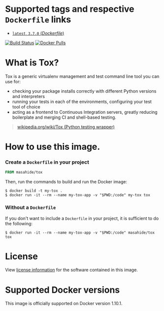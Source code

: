 # Supported tags and respective `Dockerfile` links

-	[`latest`, `3.7.0` (*Dockerfile*)](https://github.com/masahide/docker-tox/blob/latest/Dockerfile)

[![Build Status](https://travis-ci.org/masahide/docker-tox.svg?branch=master)](https://travis-ci.org/masahide/docker-tox) [![Docker Pulls](https://img.shields.io/docker/pulls/masahide/tox.svg)](https://hub.docker.com/r/masahide/tox/)

# What is Tox?

Tox is a generic virtualenv management and test command line tool you can use for:

-   checking your package installs correctly with different Python versions and interpreters
-   running your tests in each of the environments, configuring your test tool of choice
-   acting as a frontend to Continuous Integration servers, greatly reducing boilerplate and merging CI and shell-based testing.

> [wikipedia.org/wiki/Tox (Python testing wrapper)](https://en.wikipedia.org/wiki/Tox_%28Python_testing_wrapper%29)

# How to use this image.

### Create a `Dockerfile` in your project

```dockerfile
FROM masahide/tox
```

Then, run the commands to build and run the Docker image:

```console
$ docker build -t my-tox .
$ docker run -it --rm --name my-tox-app -v "$PWD:/code" my-tox tox
```

### Without a `Dockerfile`

If you don't want to include a `Dockerfile` in your project, it is sufficient to do the following:

```console
$ docker run -it --rm --name my-tox-app -v "$PWD:/code" masahide/tox tox
```

# License

View [license information](https://github.com/tox-dev/tox/blob/master/LICENSE) for the software contained in this image.

# Supported Docker versions

This image is officially supported on Docker version 1.10.1.

